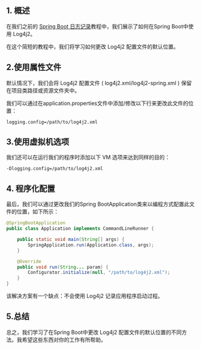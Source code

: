 ## 1. 概述

在我们之前的 [Spring Boot 日志记录](https://www.baeldung.com/spring-boot-logging)教程中，我们展示了如何在Spring Boot中使用 Log4j2。

在这个简短的教程中，我们将学习如何更改 Log4j2 配置文件的默认位置。

## 2.使用属性文件

默认情况下，我们会将 Log4j2 配置文件 ( log4j2.xml/log4j2-spring.xml ) 保留在项目类路径或资源文件夹中。

我们可以通过在application.properties文件中添加/修改以下行来更改此文件的位置：

```properties
logging.config=/path/to/log4j2.xml
```

## 3.使用虚拟机选项

我们还可以在运行我们的程序时添加以下 VM 选项来达到同样的目的：

```properties
-Dlogging.config=/path/to/log4j2.xml
```

## 4. 程序化配置

最后，我们可以通过更改我们的Spring BootApplication类来以编程方式配置此文件的位置，如下所示：

```java
@SpringBootApplication
public class Application implements CommandLineRunner {

    public static void main(String[] args) {
        SpringApplication.run(Application.class, args);
    }

    @Override
    public void run(String... param) {
        Configurator.initialize(null, "/path/to/log4j2.xml");
    }
}
```

该解决方案有一个缺点：不会使用 Log4j2 记录应用程序启动过程。

## 5.总结

总之，我们学习了在Spring Boot中更改 Log4j2 配置文件的默认位置的不同方法。我希望这些东西对你的工作有所帮助。